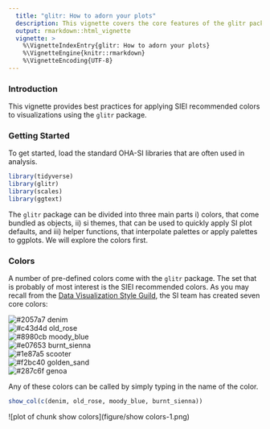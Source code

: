 ```yaml
---
  title: "glitr: How to adorn your plots"
  description: This vignette covers the core features of the glitr package, focusing on how to add SIEI recommended colors to different types of plots generated by ggplot2.
  output: rmarkdown::html_vignette
  vignette: >
    %\VignetteIndexEntry{glitr: How to adorn your plots}
    %\VignetteEngine{knitr::rmarkdown}
    %\VignetteEncoding{UTF-8}
---
```



### Introduction

This vignette provides best practices for applying SIEI recommended colors to visualizations using the `glitr` package. 

### Getting Started

To get started, load the standard OHA-SI libraries that are often used in analysis. 

```r
library(tidyverse)
library(glitr)
library(scales)
library(ggtext)
```
The `glitr` package can be divided into three main parts i) colors, that come bundled as objects, ii) si themes, that can be used to quickly apply SI plot defaults, and iii) helper functions, that interpolate palettes or apply palettes to ggplots. We will explore the colors first.

### Colors
A number of pre-defined colors come with the `glitr` package. The set that is probably of most interest is the SIEI recommended colors. As you may recall from the [Data Visualization Style Guild](https://usaid-oha-si.github.io/styleguide/), the SI team has created seven core colors:

![#2057a7](https://via.placeholder.com/10/2057a7/000000?text=+) denim  
![#c43d4d](https://via.placeholder.com/10/c43d4d/000000?text=+) old_rose  
![#8980cb](https://via.placeholder.com/10/8980cb/000000?text=+) moody_blue    
![#e07653](https://via.placeholder.com/10/e07653/000000?text=+) burnt_sienna  
![#1e87a5](https://via.placeholder.com/10/1e87a5/000000?text=+) scooter  
![#f2bc40](https://via.placeholder.com/10/f2bc40/000000?text=+) golden_sand   
![#287c6f](https://via.placeholder.com/10/287c6f/000000?text=+) genoa  

Any of these colors can be called by simply typing in the name of the color.

```r
show_col(c(denim, old_rose, moody_blue, burnt_sienna))
```

![plot of chunk show colors](figure/show colors-1.png)

